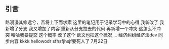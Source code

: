 ## 引言
路漫漫其修远兮，吾将上下而求索
这里的笔记用于记录学习中的心得
我新改了
我新增了分支
我又增加了内容
重新从分支拉去的代码
再新增一个冲突
这怎么不冲突
哈哈我要提交
这个概率
改了这个
欧文也把这个概况
...
经济纠纷经济法dev
同步内容
kkkk
hellowodr
sfhsfjhsjf要死人了
7月22日